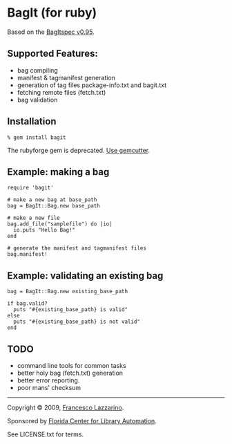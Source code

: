 BagIt (for ruby)
================

Based on the [BagItspec v0.95](https://confluence.ucop.edu/display/Curation/BagIt).

Supported Features:
-------------------
* bag compiling
* manifest & tagmanifest generation
* generation of tag files package-info.txt and bagit.txt
* fetching remote files (fetch.txt)
* bag validation

Installation
------------
    % gem install bagit
The rubyforge gem is deprecated. [Use gemcutter](http://gemcutter.org/gems/bagit).


Example: making a bag
---------------------
    require 'bagit'

    # make a new bag at base_path
    bag = BagIt::Bag.new base_path

    # make a new file
    bag.add_file("samplefile") do |io|
      io.puts "Hello Bag!"
    end

    # generate the manifest and tagmanifest files
    bag.manifest!

Example: validating an existing bag
-----------------------------------

    bag = BagIt::Bag.new existing_base_path

    if bag.valid?
      puts "#{existing_base_path} is valid"
    else
      puts "#{existing_base_path} is not valid"
    end

TODO
----
* command line tools for common tasks
* better holy bag (fetch.txt) generation
* better error reporting.
* poor mans' checksum

---

Copyright © 2009, [Francesco Lazzarino](mailto:flazzarino@gmail.com).

Sponsored by [Florida Center for Library Automation](http://www.fcla.edu).

See LICENSE.txt for terms.
